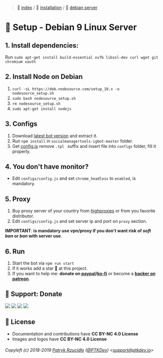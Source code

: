 > 📌 [index](../../../README.md) / 💾 [installation](../README.md) / 🐧 [debian server](README.md)

# 🐧 Setup - Debian 9 Linux Server
## 1. Install dependencies:
Run `sudo apt-get install build-essential xvfb libssl-dev curl wget git chromium xauth`

## 2. Install Node on Debian
1. `curl -sL https://deb.nodesource.com/setup_10.x -o nodesource_setup.sh `
2. `sudo bash nodesource_setup.sh`
3. `rm nodesource_setup.sh`
4. `sudo apt-get install nodejs`

## 3. Configs
1. Download [latest bot version](https://github.com/social-manager-tools/socialmanagertools-igbot/archive/master.zip) and extract it.
2. Run `npm install` in `socialmanagertools-igbot-master` folder.
3. Get [config.js](https://raw.githubusercontent.com/social-manager-tools/socialmanagertools-igbot/master/config.js.tpl) remove  `.tpl ` suffix and insert file into `configs` folder, fill it properly.

## 4. You don't have monitor?
- Edit `configs/config.js` and set `chrome_headless` to `enabled`, is mandatory.

## 5. Proxy
1. Buy proxy server of your country from [highproxies](https://www.highproxies.com/instagram-proxies/) or from you favorite distributor.
2. Edit `configs/config.js` and set server ip and port on `proxy` section.

**IMPORTANT**: **is mandatory use vpn/proxy if you don't want risk of _soft ban_ or _ban_ with server use**.

## 6. Run
1. Start the bot via `npm run start`
2. If it works add a star 🌟 at this project.
3. If you want to help me: **donate on [paypal](http://paypal.ptkdev.io)/[ko-fi](http://coffee.ptkdev.io)** or become a **[backer on patreon](http://patreon.ptkdev.io)**.

## 🎁 Support: Donate
[![](https://img.shields.io/badge/donate-paypal-005EA6.svg)](http://paypal.ptkdev.io) [![](https://img.shields.io/badge/donate-patreon-F87668.svg)](http://patreon.ptkdev.io) [![](https://img.shields.io/badge/donate-opencollective-5DA4F9.svg)](http://opencollective.ptkdev.io) [![](https://img.shields.io/badge/buy%20me-coffee-4B788C.svg)](http://coffee.ptkdev.io)

## 💫 License
* Documentation and contributions have **CC BY-NC 4.0 License**
* Images and logos have **CC BY-NC 4.0 License**

###### Copyleft (c) 2018-2019 [Patryk Rzucidło](https://ptk.dev) ([@PTKDev](https://twitter.com/ptkdev)) <[support@ptkdev.io](mailto:support@ptkdev.io)>